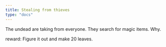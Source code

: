 ```yaml
---
title: Stealing from thieves
type: "docs"
---
```


The undead are taking from everyone. They search for magic items. Why. 

reward: Figure it out and make 20 leaves.
